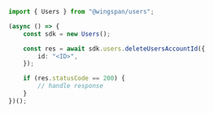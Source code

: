 <!-- Start SDK Example Usage -->


```typescript
import { Users } from "@wingspan/users";

(async () => {
    const sdk = new Users();

    const res = await sdk.users.deleteUsersAccountId({
        id: "<ID>",
    });

    if (res.statusCode == 200) {
        // handle response
    }
})();

```
<!-- End SDK Example Usage -->